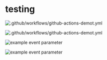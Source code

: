 # testing

![.github/workflows/github-actions-demot.yml](https://github.com/Taek-Lee00/testing/.github/workflows/github-actions-demo.yml/tests.svg)

![.github/workflows/github-actions-demot.yml](https://github.com/Taek-Lee00/testing/.github/workflows/github-actions-demo.yml/coverage.svg)


![example event parameter](https://github.com/Taek-Lee00/testing/public/tests.svg?event=push)

![example event parameter](https://github.com/Taek-Lee00/testing/public/coverage.svg?event=push)